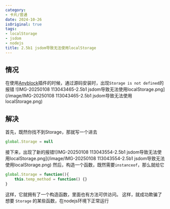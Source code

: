 ```yaml
---
category:
- 卡片/普通
date: 2024-10-26
isOriginal: true
tags:
- localStorage
- jsdom
- nodejs
title: 2.5b1 jsdom导致无法使用localStorage
---
```

## 情况
在使用[Anyblock](Anyblock)插件的时候，通过源码安装时，出现`Storage is not defined`的报错
![IMG-20250108 113043465-2.5b1 jsdom导致无法使用localStorage.png](/image/IMG-20250108 113043465-2.5b1 jsdom导致无法使用localStorage.png)
## 解决
首先，既然你找不到Storage，那就写一个进去
```js
global.Storage = null
```
接下来，出现了新的报错![IMG-20250108 113043554-2.5b1 jsdom导致无法使用localStorage.png](/image/IMG-20250108 113043554-2.5b1 jsdom导致无法使用localStorage.png)
然后，构造一个函数，既然需要`instanceof`，那么就给它
```js
global.Storage = function(){
    this.temp_method = function() {}
}
```
这样，它就拥有了一个构造函数，里面也有方法可供访问。
这样，就成功欺骗了想要 `Storage` 的某些函数，在nodejs环境下正常运行